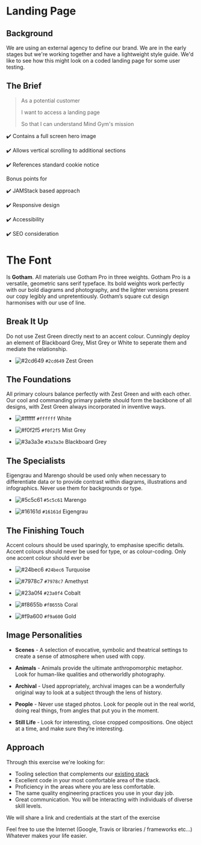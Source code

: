 # Landing Page

## Background

We are using an external agency to define our brand. We are in the early stages
but we're working together and have a lightweight style guide. We'd like to see
how this might look on a coded landing page for some user testing.

## The Brief

> As a potential customer
>
> I want to access a landing page
>
> So that I can understand Mind Gym's mission

:heavy_check_mark: Contains a full screen hero image

:heavy_check_mark: Allows vertical scrolling to additional sections

:heavy_check_mark: References standard cookie notice

Bonus points for

:heavy_check_mark: JAMStack based approach

:heavy_check_mark: Responsive design

:heavy_check_mark: Accessibility

:heavy_check_mark: SEO consideration

# The Font

Is **Gotham**. All materials use Gotham Pro in three weights. Gotham Pro is a
versatile, geometric sans serif typeface. Its bold weights work perfectly with
our bold diagrams and photography, and the lighter versions present our copy
legibly and unpretentiously. Gotham’s square cut design harmonises with our use
of line.

## Break It Up

Do not use Zest Green directly next to an accent colour. Cunningly deploy an
element of Blackboard Grey, Mist Grey or White to seperate them and mediate the
relationship.

- ![#2cd649](https://via.placeholder.com/15/2cd649/000000?text=+) `#2cd649` Zest Green

## The Foundations

All primary colours balance perfectly with Zest Green and with each other. Our
cool and commanding primary palette should form the backbone of all designs, with
Zest Green always incorporated in inventive ways.

- ![#ffffff](https://via.placeholder.com/15/ffffff/000000?text=+) `#ffffff` White

- ![#f0f2f5](https://via.placeholder.com/15/f0f2f5/000000?text=+) `#f0f2f5` Mist Grey

- ![#3a3a3e](https://via.placeholder.com/15/3a3a3e/000000?text=+) `#3a3a3e` Blackboard Grey

## The Specialists

Eigengrau and Marengo should be used only when necessary to differentiate data
or to provide contrast within diagrams, illustrations and infographics. Never
use them for backgrounds or type.

- ![#5c5c61](https://via.placeholder.com/15/5c5c61/000000?text=+) `#5c5c61` Marengo

- ![#16161d](https://via.placeholder.com/15/16161d/000000?text=+) `#16161d` Eigengrau

## The Finishing Touch

Accent colours should be used sparingly, to emphasise specific details. Accent
colours should never be used for type, or as colour-coding. Only one accent colour
should ever be

- ![#24bec6](https://via.placeholder.com/15/24bec6/000000?text=+) `#24bec6` Turquoise

- ![#7978c7](https://via.placeholder.com/15/7978c7/000000?text=+) `#7978c7` Amethyst

- ![#23a0f4](https://via.placeholder.com/15/23a0f4/000000?text=+) `#23a0f4` Cobalt

- ![#f8655b](https://via.placeholder.com/15/f8655b/000000?text=+) `#f8655b` Coral

- ![#f9a600](https://via.placeholder.com/15/f9a600/000000?text=+) `#f9a600` Gold

## Image Personalities

- **Scenes** - A selection of evocative, symbolic and theatrical settings to
create a sense of atmosphere when used with copy.

- **Animals** - Animals provide the ultimate anthropomorphic metaphor. Look for
human-like qualities and otherworldly photography.

- **Archival** - Used appropriately, archival images can be a wonderfully original
way to look at a subject through the lens of history.

- **People** - Never use staged photos. Look for people out in the real world,
doing real things, from angles that put you in the moment.

- **Still Life** - Look for interesting, close cropped compositions. One object
at a time, and make sure they’re interesting.


## Approach

Through this exercise we're looking for:

* Tooling selection that complements our [existing stack](https://stackshare.io/mind-gym/mind-gym)
* Excellent code in your most comfortable area of the stack.
* Proficiency in the areas where you are less comfortable.
* The same quality engineering practices you use in your day job.
* Great communication. You will be interacting with individuals of diverse skill levels.

We will share a link and credentials at the start of the exercise

Feel free to use the Internet (Google, Travis or libraries / frameworks etc...) Whatever makes your life easier.
